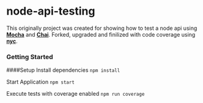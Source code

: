 # node-api-testing
This originally project was created for showing how to test a node api using **[Mocha](https://mochajs.org/)** and **[Chai](https://www.chaijs.com/api/assert/)**. Forked, upgraded and finilized with code coverage using **[nyc](https://github.com/istanbuljs/nyc)**.

### Getting Started

####Setup
Install dependencies 
```npm install```

Start Application
```npm start```

Execute tests with coverage enabled
```npm run coverage```
